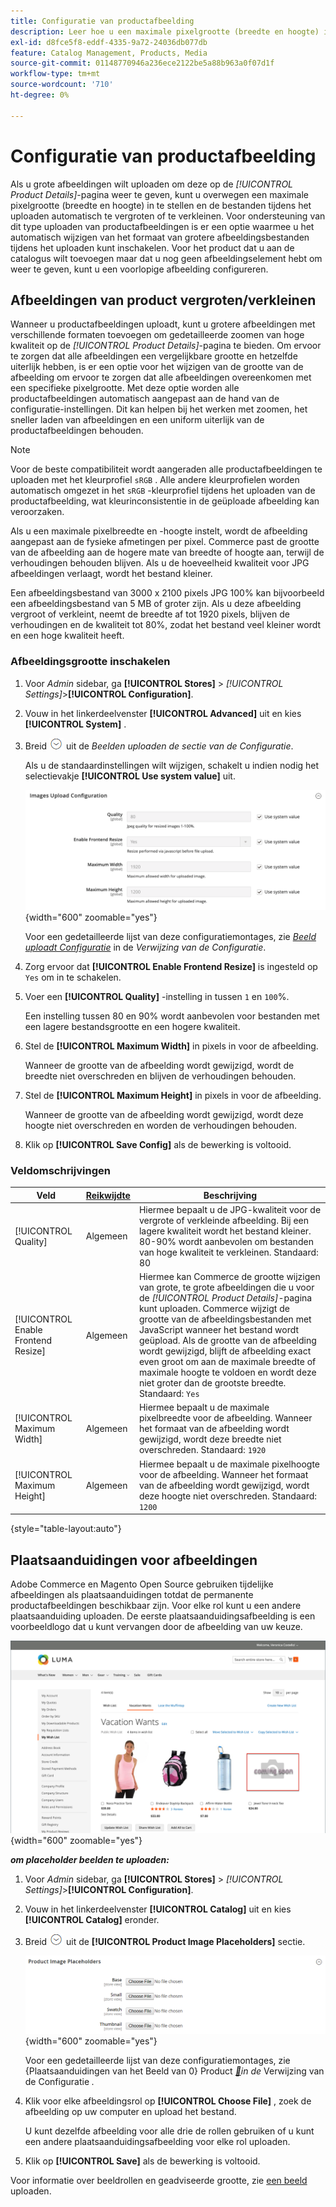 ```yaml
---
title: Configuratie van productafbeelding
description: Leer hoe u een maximale pixelgrootte (breedte en hoogte) instelt en de grootte van de afbeeldingsbestanden van het product automatisch wijzigt tijdens het uploaden.
exl-id: d8fce5f8-eddf-4335-9a72-24036db077db
feature: Catalog Management, Products, Media
source-git-commit: 01148770946a236ece2122be5a88b963a0f07d1f
workflow-type: tm+mt
source-wordcount: '710'
ht-degree: 0%

---
```


# Configuratie van productafbeelding

Als u grote afbeeldingen wilt uploaden om deze op de _[!UICONTROL Product Details]_-pagina weer te geven, kunt u overwegen een maximale pixelgrootte (breedte en hoogte) in te stellen en de bestanden tijdens het uploaden automatisch te vergroten of te verkleinen. Voor ondersteuning van dit type uploaden van productafbeeldingen is er een optie waarmee u het automatisch wijzigen van het formaat van grotere afbeeldingsbestanden tijdens het uploaden kunt inschakelen. Voor het product dat u aan de catalogus wilt toevoegen maar dat u nog geen afbeeldingselement hebt om weer te geven, kunt u een voorlopige afbeelding configureren.

## Afbeeldingen van product vergroten/verkleinen

Wanneer u productafbeeldingen uploadt, kunt u grotere afbeeldingen met verschillende formaten toevoegen om gedetailleerde zoomen van hoge kwaliteit op de _[!UICONTROL Product Details]_-pagina te bieden. Om ervoor te zorgen dat alle afbeeldingen een vergelijkbare grootte en hetzelfde uiterlijk hebben, is er een optie voor het wijzigen van de grootte van de afbeelding om ervoor te zorgen dat alle afbeeldingen overeenkomen met een specifieke pixelgrootte. Met deze optie worden alle productafbeeldingen automatisch aangepast aan de hand van de configuratie-instellingen. Dit kan helpen bij het werken met zoomen, het sneller laden van afbeeldingen en een uniform uiterlijk van de productafbeeldingen behouden.

>[!NOTE]
>
>Voor de beste compatibiliteit wordt aangeraden alle productafbeeldingen te uploaden met het kleurprofiel `sRGB` . Alle andere kleurprofielen worden automatisch omgezet in het `sRGB` -kleurprofiel tijdens het uploaden van de productafbeelding, wat kleurinconsistentie in de geüploade afbeelding kan veroorzaken.

Als u een maximale pixelbreedte en -hoogte instelt, wordt de afbeelding aangepast aan de fysieke afmetingen per pixel. Commerce past de grootte van de afbeelding aan de hogere mate van breedte of hoogte aan, terwijl de verhoudingen behouden blijven. Als u de hoeveelheid kwaliteit voor JPG afbeeldingen verlaagt, wordt het bestand kleiner.

Een afbeeldingsbestand van 3000 x 2100 pixels JPG 100% kan bijvoorbeeld een afbeeldingsbestand van 5 MB of groter zijn. Als u deze afbeelding vergroot of verkleint, neemt de breedte af tot 1920 pixels, blijven de verhoudingen en de kwaliteit tot 80%, zodat het bestand veel kleiner wordt en een hoge kwaliteit heeft.

### Afbeeldingsgrootte inschakelen

1. Voor _Admin_ sidebar, ga **[!UICONTROL Stores]** > _[!UICONTROL Settings]_>**[!UICONTROL Configuration]**.

1. Vouw in het linkerdeelvenster **[!UICONTROL Advanced]** uit en kies **[!UICONTROL System]** .

1. Breid ![ selecteur van de Uitbreiding ](../assets/icon-display-expand.png) uit de _Beelden uploaden de sectie van de Configuratie_.

   Als u de standaardinstellingen wilt wijzigen, schakelt u indien nodig het selectievakje **[!UICONTROL Use system value]** uit.

   ![ Beeld uploadt Configuratie ](../configuration-reference/advanced/assets/system-image-upload-configuration.png){width="600" zoomable="yes"}

   Voor een gedetailleerde lijst van deze configuratiemontages, zie [_Beeld uploadt Configuratie_](../configuration-reference/advanced/system.md#image-upload-configuration) in de _Verwijzing van de Configuratie_.

1. Zorg ervoor dat **[!UICONTROL Enable Frontend Resize]** is ingesteld op `Yes` om in te schakelen.

1. Voer een **[!UICONTROL Quality]** -instelling in tussen `1` en `100`%.

   Een instelling tussen 80 en 90% wordt aanbevolen voor bestanden met een lagere bestandsgrootte en een hogere kwaliteit.

1. Stel de **[!UICONTROL Maximum Width]** in pixels in voor de afbeelding.

   Wanneer de grootte van de afbeelding wordt gewijzigd, wordt de breedte niet overschreden en blijven de verhoudingen behouden.

1. Stel de **[!UICONTROL Maximum Height]** in pixels in voor de afbeelding.

   Wanneer de grootte van de afbeelding wordt gewijzigd, wordt deze hoogte niet overschreden en worden de verhoudingen behouden.

1. Klik op **[!UICONTROL Save Config]** als de bewerking is voltooid.

### Veldomschrijvingen

| Veld | [ Reikwijdte ](../getting-started/websites-stores-views.md#scope-settings) | Beschrijving |
|--- |--- |--- |
| [!UICONTROL Quality] | Algemeen | Hiermee bepaalt u de JPG-kwaliteit voor de vergrote of verkleinde afbeelding. Bij een lagere kwaliteit wordt het bestand kleiner. 80-90% wordt aanbevolen om bestanden van hoge kwaliteit te verkleinen. Standaard: 80 |
| [!UICONTROL Enable Frontend Resize] | Algemeen | Hiermee kan Commerce de grootte wijzigen van grote, te grote afbeeldingen die u voor de _[!UICONTROL Product Details]_-pagina kunt uploaden. Commerce wijzigt de grootte van de afbeeldingsbestanden met JavaScript wanneer het bestand wordt geüpload. Als de grootte van de afbeelding wordt gewijzigd, blijft de afbeelding exact even groot om aan de maximale breedte of maximale hoogte te voldoen en wordt deze niet groter dan de grootste breedte. Standaard: `Yes` |
| [!UICONTROL Maximum Width] | Algemeen | Hiermee bepaalt u de maximale pixelbreedte voor de afbeelding. Wanneer het formaat van de afbeelding wordt gewijzigd, wordt deze breedte niet overschreden. Standaard: `1920` |
| [!UICONTROL Maximum Height] | Algemeen | Hiermee bepaalt u de maximale pixelhoogte voor de afbeelding. Wanneer het formaat van de afbeelding wordt gewijzigd, wordt deze hoogte niet overschreden. Standaard: `1200` |

{style="table-layout:auto"}

## Plaatsaanduidingen voor afbeeldingen

Adobe Commerce en Magento Open Source gebruiken tijdelijke afbeeldingen als plaatsaanduidingen totdat de permanente productafbeeldingen beschikbaar zijn. Voor elke rol kunt u een andere plaatsaanduiding uploaden. De eerste plaatsaanduidingsafbeelding is een voorbeeldlogo dat u kunt vervangen door de afbeelding van uw keuze.

![ Plaatsaanduiding van het Beeld ](./assets/storefront-image-placeholder.png){width="600" zoomable="yes"}

**_om placeholder beelden te uploaden:_**

1. Voor _Admin_ sidebar, ga **[!UICONTROL Stores]** > _[!UICONTROL Settings]_>**[!UICONTROL Configuration]**.

1. Vouw in het linkerdeelvenster **[!UICONTROL Catalog]** uit en kies **[!UICONTROL Catalog]** eronder.

1. Breid ![ pictogram van de Uitbreiding ](../assets/icon-display-expand.png) uit de **[!UICONTROL Product Image Placeholders]** sectie.

   ![ Plaatsaanduidingen van het Beeld van het Product ](../configuration-reference/catalog/assets/catalog-product-image-placeholders.png){width="600" zoomable="yes"}

   Voor een gedetailleerde lijst van deze configuratiemontages, zie {Plaatsaanduidingen van het Beeld van 0} Product _[&#128279;](../configuration-reference/catalog/catalog.md#product-image-placeholders)in de_ Verwijzing van de Configuratie _._

1. Klik voor elke afbeeldingsrol op **[!UICONTROL Choose File]** , zoek de afbeelding op uw computer en upload het bestand.

   U kunt dezelfde afbeelding voor alle drie de rollen gebruiken of u kunt een andere plaatsaanduidingsafbeelding voor elke rol uploaden.

1. Klik op **[!UICONTROL Save]** als de bewerking is voltooid.

Voor informatie over beeldrollen en geadviseerde grootte, zie [ een beeld ](product-image.md#upload-an-image) uploaden.
